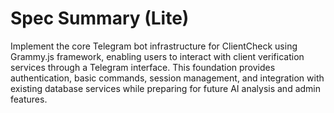 # Spec Summary (Lite)

Implement the core Telegram bot infrastructure for ClientCheck using Grammy.js framework, enabling users to interact with client verification services through a Telegram interface. This foundation provides authentication, basic commands, session management, and integration with existing database services while preparing for future AI analysis and admin features.